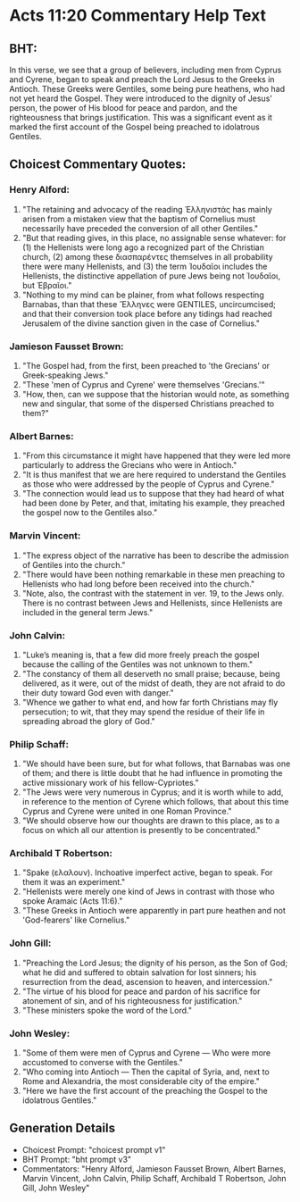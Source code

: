 # Acts 11:20 Commentary Help Text

## BHT:
In this verse, we see that a group of believers, including men from Cyprus and Cyrene, began to speak and preach the Lord Jesus to the Greeks in Antioch. These Greeks were Gentiles, some being pure heathens, who had not yet heard the Gospel. They were introduced to the dignity of Jesus' person, the power of His blood for peace and pardon, and the righteousness that brings justification. This was a significant event as it marked the first account of the Gospel being preached to idolatrous Gentiles.

## Choicest Commentary Quotes:
### Henry Alford:
1. "The retaining and advocacy of the reading Ἑλληνιστάς has mainly arisen from a mistaken view that the baptism of Cornelius must necessarily have preceded the conversion of all other Gentiles."
2. "But that reading gives, in this place, no assignable sense whatever: for (1) the Hellenists were long ago a recognized part of the Christian church, (2) among these διασπαρέντες themselves in all probability there were many Hellenists, and (3) the term Ἰουδαῖοι includes the Hellenists, the distinctive appellation of pure Jews being not Ἰουδαῖοι, but Ἑβραῖοι."
3. "Nothing to my mind can be plainer, from what follows respecting Barnabas, than that these Ἕλληνες were GENTILES, uncircumcised; and that their conversion took place before any tidings had reached Jerusalem of the divine sanction given in the case of Cornelius."

### Jamieson Fausset Brown:
1. "The Gospel had, from the first, been preached to 'the Grecians' or Greek-speaking Jews."
2. "These 'men of Cyprus and Cyrene' were themselves 'Grecians.'"
3. "How, then, can we suppose that the historian would note, as something new and singular, that some of the dispersed Christians preached to them?"

### Albert Barnes:
1. "From this circumstance it might have happened that they were led more particularly to address the Grecians who were in Antioch."
2. "It is thus manifest that we are here required to understand the Gentiles as those who were addressed by the people of Cyprus and Cyrene."
3. "The connection would lead us to suppose that they had heard of what had been done by Peter, and that, imitating his example, they preached the gospel now to the Gentiles also."

### Marvin Vincent:
1. "The express object of the narrative has been to describe the admission of Gentiles into the church."
2. "There would have been nothing remarkable in these men preaching to Hellenists who had long before been received into the church."
3. "Note, also, the contrast with the statement in ver. 19, to the Jews only. There is no contrast between Jews and Hellenists, since Hellenists are included in the general term Jews."

### John Calvin:
1. "Luke’s meaning is, that a few did more freely preach the gospel because the calling of the Gentiles was not unknown to them."
2. "The constancy of them all deserveth no small praise; because, being delivered, as it were, out of the midst of death, they are not afraid to do their duty toward God even with danger."
3. "Whence we gather to what end, and how far forth Christians may fly persecution; to wit, that they may spend the residue of their life in spreading abroad the glory of God."

### Philip Schaff:
1. "We should have been sure, but for what follows, that Barnabas was one of them; and there is little doubt that he had influence in promoting the active missionary work of his fellow-Cypriotes." 
2. "The Jews were very numerous in Cyprus; and it is worth while to add, in reference to the mention of Cyrene which follows, that about this time Cyprus and Cyrene were united in one Roman Province." 
3. "We should observe how our thoughts are drawn to this place, as to a focus on which all our attention is presently to be concentrated."

### Archibald T Robertson:
1. "Spake (ελαλουν). Inchoative imperfect active, began to speak. For them it was an experiment." 
2. "Hellenists were merely one kind of Jews in contrast with those who spoke Aramaic (Acts 11:6)." 
3. "These Greeks in Antioch were apparently in part pure heathen and not 'God-fearers' like Cornelius."

### John Gill:
1. "Preaching the Lord Jesus; the dignity of his person, as the Son of God; what he did and suffered to obtain salvation for lost sinners; his resurrection from the dead, ascension to heaven, and intercession." 
2. "The virtue of his blood for peace and pardon of his sacrifice for atonement of sin, and of his righteousness for justification."
3. "These ministers spoke the word of the Lord."

### John Wesley:
1. "Some of them were men of Cyprus and Cyrene — Who were more accustomed to converse with the Gentiles."
2. "Who coming into Antioch — Then the capital of Syria, and, next to Rome and Alexandria, the most considerable city of the empire."
3. "Here we have the first account of the preaching the Gospel to the idolatrous Gentiles."


## Generation Details
- Choicest Prompt: "choicest prompt v1"
- BHT Prompt: "bht prompt v3"
- Commentators: "Henry Alford, Jamieson Fausset Brown, Albert Barnes, Marvin Vincent, John Calvin, Philip Schaff, Archibald T Robertson, John Gill, John Wesley"
